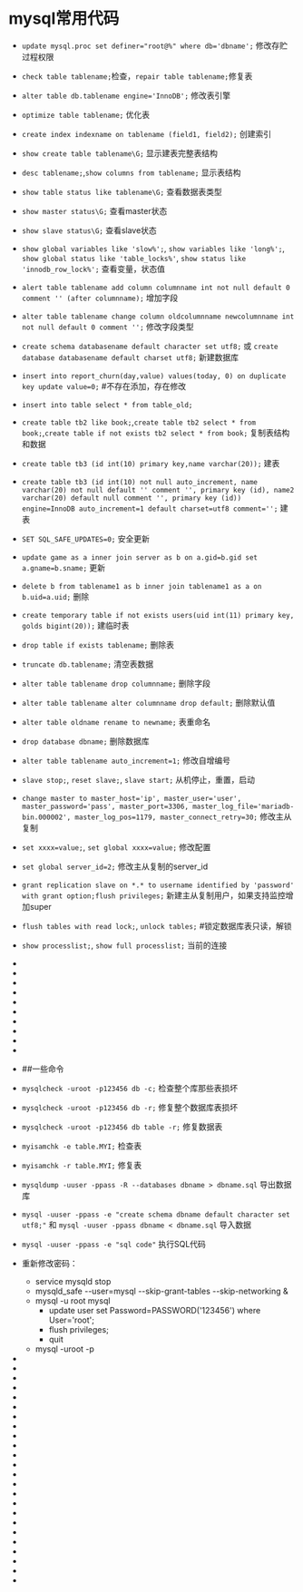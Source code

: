 mysql常用代码
==========

* `update mysql.proc set definer="root@%" where db='dbname';` 修改存贮过程权限
* `check table tablename;`检查，`repair table tablename;`修复表
* `alter table db.tablename engine='InnoDB';` 修改表引擎
* `optimize table tablename;` 优化表
* `create index indexname on tablename (field1, field2);` 创建索引
* `show create table tablename\G;` 显示建表完整表结构
* `desc tablename;`,`show columns from tablename;` 显示表结构
* `show table status like tablename\G;` 查看数据表类型
* `show master status\G;` 查看master状态
* `show slave status\G;` 查看slave状态
* `show global variables like 'slow%';`, `show variables like 'long%';`, `show global status like 'table_locks%'`, `show status like 'innodb_row_lock%';` 查看变量，状态值
* `alert table tablename add column columnname int not null default 0 comment '' (after columnname);` 增加字段
* `alter table tablename change column oldcolumnname newcolumnname int not null default 0 comment '';` 修改字段类型
* `create schema databasename default character set utf8;` 或 `create database databasename default charset utf8;` 新建数据库
* `insert into report_churn(day,value) values(today, 0) on duplicate key update value=0;` #不存在添加，存在修改
* `insert into table select * from table_old;`
* `create table tb2 like book;`,`create table tb2 select * from book;`,`create table if not exists tb2 select * from book;` 复制表结构和数据
* `create table tb3 (id int(10) primary key,name varchar(20));` 建表
* `create table tb3 (id int(10) not null auto_increment, name varchar(20) not null default '' comment '', primary key (id), name2 varchar(20) default null comment '', primary key (id)) engine=InnoDB auto_increment=1 default charset=utf8 comment='';` 建表
* `SET SQL_SAFE_UPDATES=0;` 安全更新
* `update game as a inner join server as b on a.gid=b.gid set a.gname=b.sname;` 更新
* `delete b from tablename1 as b inner join tablename1 as a on b.uid=a.uid;` 删除
* `create temporary table if not exists users(uid int(11) primary key, golds bigint(20));` 建临时表
* `drop table if exists tablename;` 删除表
* `truncate db.tablename;` 清空表数据
* `alter table tablename drop columnname;` 删除字段
* `alter table tablename alter columnname drop default;` 删除默认值
* `alter table oldname rename to newname;` 表重命名
* `drop database dbname;` 删除数据库
* `alter table tablename auto_increment=1;` 修改自增编号
* `slave stop;`, `reset slave;`, `slave start;` 从机停止，重置，启动
* `change master to master_host='ip', master_user='user', master_password='pass', master_port=3306, master_log_file='mariadb-bin.000002', master_log_pos=1179, master_connect_retry=30;` 修改主从复制
* `set xxxx=value;`, `set global xxxx=value;` 修改配置
* `set global server_id=2;` 修改主从复制的server_id
* `grant replication slave on *.* to username identified by 'password' with grant option;flush privileges;` 新建主从复制用户，如果支持监控增加super
* `flush tables with read lock;`, `unlock tables;` #锁定数据库表只读，解锁
* `show processlist;`, `show full processlist;` 当前的连接
* 
* 
* 
* 
* 
* 
* 
* 
* 
* 
* ##一些命令
* `mysqlcheck -uroot -p123456 db -c;` 检查整个库那些表损坏
* `mysqlcheck -uroot -p123456 db -r;` 修复整个数据库表损坏
* `mysqlcheck -uroot -p123456 db table -r;` 修复数据表
* `myisamchk -e table.MYI;` 检查表
* `myisamchk -r table.MYI;` 修复表
* `mysqldump -uuser -ppass -R --databases dbname > dbname.sql` 导出数据库
* `mysql -uuser -ppass -e "create schema dbname default character set utf8;"` 和 `mysql -uuser -ppass dbname < dbname.sql` 导入数据
* `mysql -uuser -ppass -e "sql code"` 执行SQL代码
* 重新修改密码：
  * service mysqld stop
  * mysqld_safe --user=mysql --skip-grant-tables --skip-networking &
  * mysql -u root mysql
    * update user set Password=PASSWORD('123456') where User='root';
    * flush privileges;
    * quit
  * mysql -uroot -p

* 
* 
* 
* 
* 
* 
* 
* 
* 
* 
* 
* 
* 
* 
* 
* 
* 
* 
* 
* 
* 
* 
* 
* 